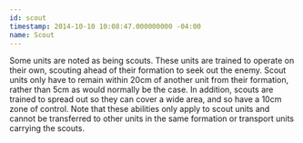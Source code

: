 ```yaml
---
id: scout
timestamp: 2014-10-10 10:08:47.000000000 -04:00
name: Scout
---
```

<p>Some units are noted as being scouts. These units are trained to operate on their own, scouting ahead of their formation to seek out the enemy. Scout units only have to remain within 20cm of another unit from their formation, rather than 5cm as would normally be the case. In addition, scouts are trained to spread out so they can cover a wide area, and so have a 10cm zone of control. Note that these abilities only apply to scout units and cannot be transferred to other units in the same formation or transport units carrying the scouts.</p>